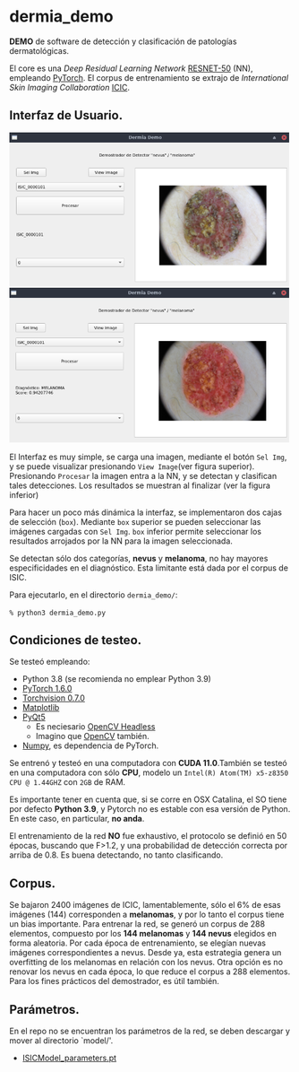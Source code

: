 # dermia_demo

**DEMO** de software de detección y clasificación de patologías dermatológicas. 

El core es una *Deep Residual Learning Network* [RESNET-50](https://arxiv.org/abs/1512.03385) (NN), empleando [PyTorch](https://pytorch.org).
El corpus de entrenamiento se extrajo de *International Skin Imaging Collaboration* [ICIC](https://www.isic-archive.com).

## Interfaz de Usuario.

<img src="samples/img01.png" alt="drawing" width="500"/> 
<img src="samples/img02.png" alt="drawing" width="500"/>

El Interfaz es muy simple, se carga una imagen, mediante el botón `Sel Img`, y se puede visualizar presionando `View Image`(ver figura superior).
Presionando `Procesar` la imagen entra a la NN, y se detectan y clasifican tales detecciones. Los resultados se muestran al finalizar (ver la figura inferior)

Para hacer un poco más dinámica la interfaz, se implementaron dos cajas de selección (`box`). Mediante `box` superior se pueden seleccionar las imágenes cargadas con `Sel Img`. `box` inferior permite seleccionar los resultados arrojados por la NN para la imagen seleccionada.

Se detectan sólo dos categorías, **nevus** y **melanoma**, no hay mayores especificidades en el diagnóstico. Esta limitante está dada por el corpus de ISIC. 

Para ejecutarlo, en el directorio `dermia_demo/`:

`% python3 dermia_demo.py`


## Condiciones de testeo.
Se testeó empleando:

- Python 3.8 (se recomienda no emplear Python 3.9)
- [PyTorch 1.6.0](https://pypi.org/project/torch/1.6.0/)
- [Torchvision 0.7.0](https://pypi.org/project/torchvision/0.7.0/)
- [Matplotlib](https://pypi.org/project/matplotlib/)
- [PyQt5](https://pypi.org/project/PyQt5/) 
  - Es neciesario [OpenCV Headless](https://pypi.org/project/opencv-python-headless/)
  - Imagino que [OpenCV](https://pypi.org/project/opencv-python/) también.
- [Numpy](https://pypi.org/project/numpy/), es dependencia de PyTorch.

Se entrenó y testeó en una computadora con **CUDA 11.0**.También se testeó en una computadora con sólo **CPU**, modelo un `Intel(R) Atom(TM) x5-z8350 CPU @ 1.44GHZ` con `2GB` de RAM. 

Es importante tener en cuenta que, si se corre en OSX Catalina, el SO tiene por defecto **Python 3.9**, y Pytorch no es estable con esa versión de Python. En este caso, en particular, **no anda**.

El entrenamiento de la red **NO** fue exhaustivo, el protocolo se definió en 50 épocas, buscando que F>1.2, y una probabilidad de detección correcta por arriba de 0.8. Es buena detectando, no tanto clasificando.

## Corpus.
Se bajaron 2400 imágenes de ICIC, lamentablemente, sólo el 6% de esas imágenes (144) corresponden a **melanomas**, y por lo tanto el corpus tiene un bias importante. Para entrenar la red, se generó un corpus de 288 elementos, compuesto por los **144 melanomas** y **144 nevus** elegidos en forma aleatoria. Por cada época de entrenamiento, se elegían nuevas imágenes correspondientes a nevus. Desde ya, esta estrategia genera un overfitting de los melanomas en relación con los nevus.
Otra opción es no renovar los nevus en cada época, lo que reduce el corpus a 288 elementos. Para los fines prácticos del demostrador, es útil también.

## Parámetros.
En el repo no se encuentran los parámetros de la red, se deben descargar y mover al directorio `model/'.  
- [ISICModel_parameters.pt](https://drive.google.com/file/d/1tMS0KXOhvCH4UiPTf-nt093U0OG3gmf9/view?usp=sharing)






